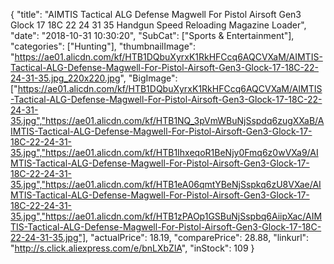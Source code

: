 {
	"title": "AIMTIS Tactical ALG Defense Magwell For Pistol Airsoft Gen3 Glock 17 18C 22 24 31 35 Handgun Speed Reloading Magazine Loader",
	"date": "2018-10-31 10:30:20",
	"SubCat": ["Sports & Entertainment"],
	"categories": ["Hunting"],
	"thumbnailImage": "https://ae01.alicdn.com/kf/HTB1DQbuXyrxK1RkHFCcq6AQCVXaM/AIMTIS-Tactical-ALG-Defense-Magwell-For-Pistol-Airsoft-Gen3-Glock-17-18C-22-24-31-35.jpg_220x220.jpg",
	"BigImage": ["https://ae01.alicdn.com/kf/HTB1DQbuXyrxK1RkHFCcq6AQCVXaM/AIMTIS-Tactical-ALG-Defense-Magwell-For-Pistol-Airsoft-Gen3-Glock-17-18C-22-24-31-35.jpg","https://ae01.alicdn.com/kf/HTB1NQ_3pVmWBuNjSspdq6zugXXaB/AIMTIS-Tactical-ALG-Defense-Magwell-For-Pistol-Airsoft-Gen3-Glock-17-18C-22-24-31-35.jpg","https://ae01.alicdn.com/kf/HTB1IhxeqoR1BeNjy0Fmq6z0wVXa9/AIMTIS-Tactical-ALG-Defense-Magwell-For-Pistol-Airsoft-Gen3-Glock-17-18C-22-24-31-35.jpg","https://ae01.alicdn.com/kf/HTB1eA06qmtYBeNjSspkq6zU8VXae/AIMTIS-Tactical-ALG-Defense-Magwell-For-Pistol-Airsoft-Gen3-Glock-17-18C-22-24-31-35.jpg","https://ae01.alicdn.com/kf/HTB1zPAOp1GSBuNjSspbq6AiipXac/AIMTIS-Tactical-ALG-Defense-Magwell-For-Pistol-Airsoft-Gen3-Glock-17-18C-22-24-31-35.jpg"],
	"actualPrice": 18.19,
	"comparePrice": 28.88,
	"linkurl": "http://s.click.aliexpress.com/e/bnLXbZlA",
	"inStock": 109
}
